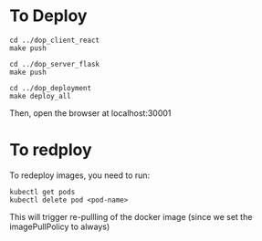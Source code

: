 # To Deploy

```
cd ../dop_client_react
make push

cd ../dop_server_flask
make push

cd ../dop_deployment
make deploy_all
```

Then, open the browser at localhost:30001

# To redploy

To redeploy images, you need to run:

```
kubectl get pods
kubectl delete pod <pod-name>
```

This will trigger re-pullling of the docker image (since we set the imagePullPolicy to always)
